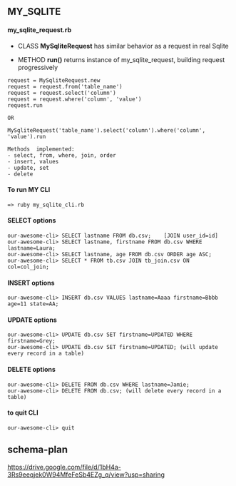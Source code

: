 ## MY_SQLITE

#### my_sqlite_request.rb
- CLASS **MySqliteRequest** has similar behavior as a request in real Sqlite

- METHOD **run()** returns instance of my_sqlite_request, building request progressively
```
request = MySqliteRequest.new
request = request.from('table_name')
request = request.select('column')
request = request.where('column', 'value')
request.run

OR

MySqliteRequest('table_name').select('column').where('column', 'value').run
```
```
Methods  implemented: 
- select, from, where, join, order
- insert, values
- update, set
- delete
```

#### To run  MY CLI
```
=> ruby my_sqlite_cli.rb
```

#### SELECT options
```
our-awesome-cli> SELECT lastname FROM db.csv;    [JOIN user_id=id]
our-awesome-cli> SELECT lastname, firstname FROM db.csv WHERE lastname=Laura;
our-awesome-cli> SELECT lastname, age FROM db.csv ORDER age ASC;
our-awesome-cli> SELECT * FROM tb.csv JOIN tb_join.csv ON col=col_join;
```

#### INSERT options
```
our-awesome-cli> INSERT db.csv VALUES lastname=Aaaa firstname=Bbbb age=11 state=AA;
```

#### UPDATE options
```
our-awesome-cli> UPDATE db.csv SET firstname=UPDATED WHERE firstname=Grey;
our-awesome-cli> UPDATE db.csv SET firstname=UPDATED; (will update every record in a table)
```

#### DELETE options
```
our-awesome-cli> DELETE FROM db.csv WHERE lastname=Jamie;
our-awesome-cli> DELETE FROM db.csv; (will delete every record in a table)
```

#### to quit CLI
```
our-awesome-cli> quit
```

## schema-plan
https://drive.google.com/file/d/1bH4a-3Rs9eeqjek0W94MfeFeSb4EZg_q/view?usp=sharing
